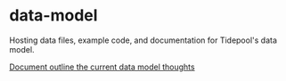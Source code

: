 data-model
==========

Hosting data files, example code, and documentation for Tidepool's data model.

[Document outline the current data model thoughts](https://docs.google.com/a/tidepool.org/document/d/1S04g5t_NGs63O6lnJ6eoBJDwt-NESqON8A_EY-Rew9c/edit)
